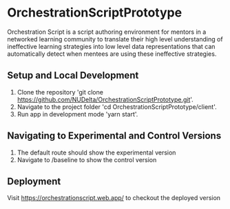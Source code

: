 # OrchestrationScriptPrototype

Orchestration Script is a script authoring environment for mentors in a networked learning community to translate their high level understanding of ineffective learning strategies into low level data representations that can automatically detect when mentees are using these ineffective strategies.

## Setup and Local Development

1. Clone the repository 'git clone https://github.com/NUDelta/OrchestrationScriptPrototype.git'.
2. Navigate to the project folder 'cd OrchestrationScriptPrototype/client'.
3. Run app in development mode 'yarn start'. 

## Navigating to Experimental and Control Versions
1. The default route should show the experimental version
2. Navigate to /baseline to show the control version

## Deployment
Visit https://orchestrationscript.web.app/ to checkout the deployed version
